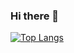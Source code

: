 ### Hi there 👋

[![Top Langs](https://github-readme-stats-git-main-nvanderperren.vercel.app/api/top-langs/?username=nvanderperren&exclude_repo=KP-TRACKS-mediawiki-docker,cgm-remote-monitor,umap,KP-TRACKS-mediawiki&layout=compact&langs_count=10)](https://github.com/anuraghazra/github-readme-stats)




<!--
**nvanderperren/nvanderperren** is a ✨ _special_ ✨ repository because its `README.md` (this file) appears on your GitHub profile.

Here are some ideas to get you started:

- 🔭 I’m currently working on ...
- 🌱 I’m currently learning ...
- 👯 I’m looking to collaborate on ...
- 🤔 I’m looking for help with ...
- 💬 Ask me about ...
- 📫 How to reach me: ...
- 😄 Pronouns: ...
- ⚡ Fun fact: ...
-->
